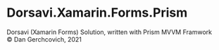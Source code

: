 # Dorsavi.Xamarin.Forms.Prism
 Dorsavi (Xamarin Forms) Solution, written with Prism MVVM Framwork
 <br/>
© Dan Gerchcovich, 2021
